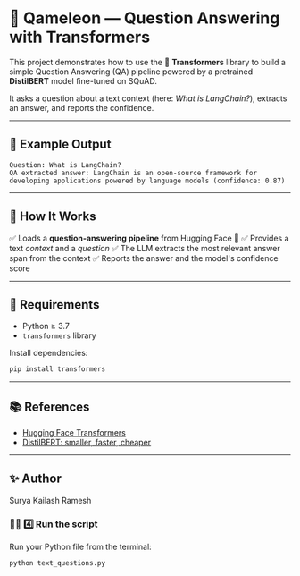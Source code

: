 

# 🦎 Qameleon — Question Answering with Transformers

This project demonstrates how to use the 🤗 **Transformers** library to build a simple Question Answering (QA) pipeline powered by a pretrained **DistilBERT** model fine-tuned on SQuAD.

It asks a question about a text context (here: *What is LangChain?*), extracts an answer, and reports the confidence.

---

## 📄 Example Output

```
Question: What is LangChain?
QA extracted answer: LangChain is an open-source framework for developing applications powered by language models (confidence: 0.87)
```

---

## 🚀 How It Works

✅ Loads a **question-answering pipeline** from Hugging Face 🤗
✅ Provides a text *context* and a *question*
✅ The LLM extracts the most relevant answer span from the context
✅ Reports the answer and the model's confidence score

---

## 🧰 Requirements

* Python ≥ 3.7
* `transformers` library

Install dependencies:

```bash
pip install transformers
```

---

## 📚 References

* [Hugging Face Transformers](https://huggingface.co/docs/transformers/index)
* [DistilBERT: smaller, faster, cheaper](https://arxiv.org/abs/1910.01108)

---

## ✨ Author

Surya Kailash Ramesh

### 🏃‍♀️ 4️⃣ Run the script

Run your Python file from the terminal:

```bash
python text_questions.py
```

